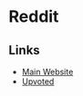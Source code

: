 # Reddit

## Links

- [Main Website](https://reddit.com/)
- [Upvoted](https://reddit.com/user/brunowego/upvoted/)
